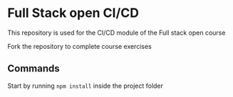 # Full Stack open CI/CD

This repository is used for the CI/CD module of the Full stack open course

Fork the repository to complete course exercises

## Commands

Start by running `npm install` inside the project folder
